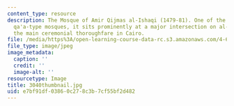 ```yaml
---
content_type: resource
description: The Mosque of Amir Qijmas al-Ishaqi (1479-81). One of the most exemplary
  qa'a-type mosques, it sits prominently at a major intersection on al-Darb al-Ahmar,
  the main ceremonial thoroughfare in Cairo.
file: /media/https%3A/open-learning-course-data-rc.s3.amazonaws.com/4-614-religious-architecture-and-islamic-cultures-fall-2002/e7bf91df03860c278c3b7cf55bf2d482_3040thumbnail.jpg
file_type: image/jpeg
image_metadata:
  caption: ''
  credit: ''
  image-alt: ''
resourcetype: Image
title: 3040thumbnail.jpg
uid: e7bf91df-0386-0c27-8c3b-7cf55bf2d482
---
```

